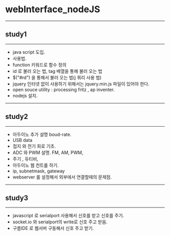 # webInterface_nodeJS
- - -
## study1
- - - 
* java script 도입.  
* <script></script> 사용법.  
* function 키워드로 함수 정의  
* id 로 불러 오는 법, tag 배열을 통해 불러 오는 법  
* $("#rd") 을 통해서 불러 오는 법(j 쿼리 사용 법)  
* jquery 인터넷 없이 사용하기 위해서는 jquery.min.js  파일이 있어야 한다. 
* open souce utility : processing fritz , ap inventer. 
* nodejs 설치.
- - -
## study2
- - -
* 아두이노 추가 설명 boud-rate.  
* USB data 
* 접지 와 전기 회로 기초.
* ADC 와 PWM 설명.  FM, AM, PWM, 
* 주기 , 듀티비, 
* 아두이노 웹 컨트롤 하기. 
* ip, subnetmask, gateway
* webserver 를 설정해서 외부에서 연결할때의 문제점. 
- - -
## study3
- - -
* javascript 로 serialport 사용해서 신호를 받고 신호를 주기.
* socket.io 와 serialport의 write로 신호 주고 받음.
* 구름IDE 로 웹서버 구동해서 신호 주고 받기.
